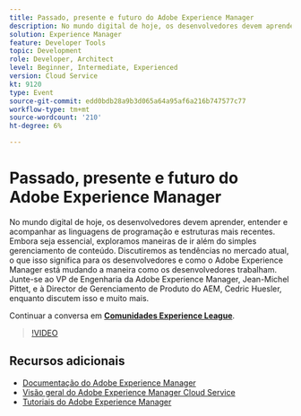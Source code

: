 ```yaml
---
title: Passado, presente e futuro do Adobe Experience Manager
description: No mundo digital de hoje, os desenvolvedores devem aprender, entender e acompanhar as linguagens de programação e estruturas mais recentes. Embora seja essencial, exploramos maneiras de ir além do simples gerenciamento de conteúdo. Discutiremos as tendências no mercado atual, o que isso significa para os desenvolvedores e como o Adobe Experience Manager está mudando a maneira como os desenvolvedores trabalham. Junte-se ao VP de Engenharia da Adobe Experience Manager, Jean-Michel Pittet, e à Director de Gerenciamento de Produto do AEM, Cedric Huesler, enquanto discutem isso e muito mais.
solution: Experience Manager
feature: Developer Tools
topic: Development
role: Developer, Architect
level: Beginner, Intermediate, Experienced
version: Cloud Service
kt: 9120
type: Event
source-git-commit: edd0bdb28a9b3d065a64a95af6a216b747577c77
workflow-type: tm+mt
source-wordcount: '210'
ht-degree: 6%

---
```


# Passado, presente e futuro do Adobe Experience Manager

No mundo digital de hoje, os desenvolvedores devem aprender, entender e acompanhar as linguagens de programação e estruturas mais recentes. Embora seja essencial, exploramos maneiras de ir além do simples gerenciamento de conteúdo. Discutiremos as tendências no mercado atual, o que isso significa para os desenvolvedores e como o Adobe Experience Manager está mudando a maneira como os desenvolvedores trabalham. Junte-se ao VP de Engenharia da Adobe Experience Manager, Jean-Michel Pittet, e à Director de Gerenciamento de Produto do AEM, Cedric Huesler, enquanto discutem isso e muito mais.

Continuar a conversa em **[Comunidades Experience League](https://adobe.ly/2WrPvNj)**.

>[!VIDEO](https://video.tv.adobe.com/v/337528/?quality=12&learn=on&hidetitle=true)

## Recursos adicionais

- [Documentação do Adobe Experience Manager ](https://experienceleague.adobe.com/docs/experience-manager-cloud-service.html?lang=pt-BR)
- [Visão geral do Adobe Experience Manager Cloud Service](https://experienceleague.adobe.com/docs/experience-manager-cloud-service/overview/home.html)
- [Tutoriais do Adobe Experience Manager](https://experienceleague.adobe.com/docs/experience-manager-tutorials.html)

